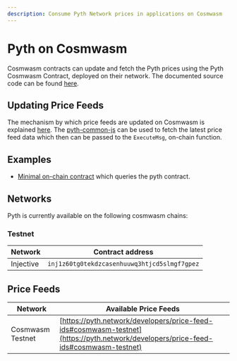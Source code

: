 ```yaml
---
description: Consume Pyth Network prices in applications on Cosmwasm
---
```


# Pyth on Cosmwasm

Cosmwasm contracts can update and fetch the Pyth prices using the Pyth Cosmwasm Contract, deployed on their network. The documented source code can be found [here](https://github.com/pyth-network/pyth-crosschain/tree/main/target_chains/cosmwasm/contracts/pyth).

## Updating Price Feeds

The mechanism by which price feeds are updated on Cosmwasm is explained [here](./pythnet-price-feeds.md). The [pyth-common-js](https://github.com/pyth-network/pyth-js/tree/main/pyth-common-js) can be used to fetch the latest price feed data which then can be passed to the `ExecuteMsg`, on-chain function.

## Examples
- [Minimal on-chain contract](https://github.com/pyth-network/pyth-crosschain/blob/main/target_chains/cosmwasm/examples/cw-contract) which queries the pyth contract. 

## Networks

Pyth is currently available on the following cosmwasm chains: 
### Testnet
| Network   | Contract address                             |
| --------- | -------------------------------------------- |
| Injective | `inj1z60tg0tekdzcasenhuuwq3htjcd5slmgf7gpez` |

## Price Feeds

| Network | Available Price Feeds                                             |
| -------------- | -----------------------------------------------------------|
| Cosmwasm Testnet  |[https://pyth.network/developers/price-feed-ids#cosmwasm-testnet](https://pyth.network/developers/price-feed-ids#cosmwasm-testnet)|